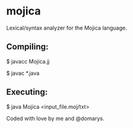# mojica
Lexical/syntax analyzer for the Mojica language.

## Compiling:
$ javacc Mojica.jj 

$ javac *.java

## Executing: 
$ java Mojica <input_file.moj/txt>

Coded with love by me and @domarys.
